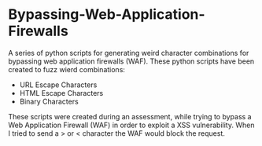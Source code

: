 # Bypassing-Web-Application-Firewalls
A series of python scripts for generating weird character combinations for bypassing web application firewalls (WAF).
These python scripts have been created to fuzz wierd combinations:

 * URL Escape Characters 
 * HTML Escape Characters
 * Binary Characters

These scripts were created during an assessment, while trying to bypass a Web Application Firewall (WAF) in order to exploit a XSS vulnerability.
When I tried to send a > or < character the WAF would block the request.
